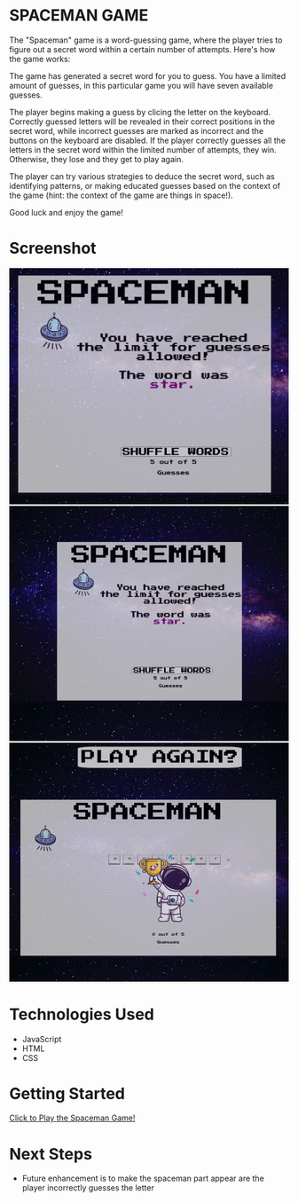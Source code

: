 # SPACEMAN GAME

The "Spaceman" game is a word-guessing game, where the player tries to figure out a secret word within a certain number of attempts. Here's how the game works:

The game has generated a secret word for you to guess. You have a limited amount of guesses, in this particular game you will have seven available guesses.

The player begins making a guess by clicing the letter on the keyboard.
Correctly guessed letters will be revealed in their correct positions in the secret word, while incorrect guesses are marked as incorrect and the buttons on the keyboard are disabled.
If the player correctly guesses all the letters in the secret word within the limited number of attempts, they win. Otherwise, they lose and they get to play again.

The player can try various strategies to deduce the secret word, such as identifying patterns, or making educated guesses based on the context of the game (hint: the context of the game are things in space!).

Good luck and enjoy the game!

# Screenshot

<img src="imgs/screenshot-guess-letter.png">
<img src="imgs/screenshot-incorrect.png">
<img src="imgs/screenshot-win.png">

# Technologies Used

- JavaScript
- HTML
- CSS


# Getting Started

[Click to Play the Spaceman Game!](https://aydagonzalez15.github.io/Spaceman-Game/)

# Next Steps

- Future enhancement is to make the spaceman part appear are the player incorrectly guesses the letter
